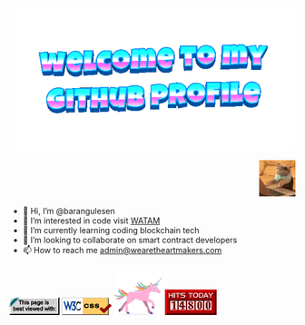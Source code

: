  <img src="assets/welcome-header.gif" />
 <p align="right">
  <img src="assets/cat-typing.gif" />
</p>

- 👋 Hi, I’m @barangulesen
- 👀 I’m interested in code visit [WATAM](https://github.com/WeAreTheArtMakers/)
- 🌱 I’m currently learning coding blockchain tech
- 💞️ I’m looking to collaborate on smart contract developers
- 📫 How to reach me admin@wearetheartmakers.com

  
<!---
barangulesen/barangulesen is a ✨ special ✨ repository because its `README.md` (this file) appears on your GitHub profile.
You can click the Preview link to take a look at your changes.
--->

<img src="assets/badge1.gif" />
<img src="assets/badge2.gif" />
<img src="assets/unicorn.gif" />
<img src="assets/counter.gif" />

